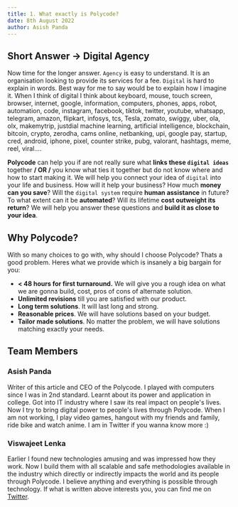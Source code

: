 ```yaml
---
title: 1. What exactly is Polycode?
date: 8th August 2022
author: Asish Panda
---
```


## Short Answer -> Digital Agency
Now time for the longer answer.
`Agency` is easy to understand. It is an organisation looking to provide its services for a fee.
`Digital` is hard to explain in words. Best way for me to say would be to explain how I imagine it.
When I think of digital I think about keyboard, mouse, touch screen, browser, internet, google, information, computers, phones, apps, robot, automation, code, instagram, facebook, tiktok, twitter, youtube, whatsapp, telegram, amazon, flipkart, infosys, tcs, Tesla, zomato, swiggy, uber, ola, olx, makemytrip, justdial machine learning, artificial intelligence, blockchain, bitcoin, crypto, zerodha, cams online, netbanking, upi, google pay, startup, cred, android, iphone, pixel,
counter strike, pubg, valorant, hashtags, meme, reel, viral.... 

**Polycode** can help you if are not really sure what **links these `digital ideas`** together **/ OR /** you know what ties it together but do not know where and how to start making it. 
We will help you connect your idea of `digital` into your life and business. How will it help your business? How much **money can you save**?
Will the `digital system` require **human assistance** in future? To what extent can it be **automated**? Will its lifetime **cost outweight its return**?
We will help you answer these questions and **build it as close to your idea**.

## Why Polycode?
With so many choices to go with, why should I choose Polycode? Thats a good problem. Heres what we provide which is insanely a big bargain for you:
* **< 48 hours for first turnaround.** We will give you a rough idea on what we are gonna build, cost, pros of cons of alternate solution.
* **Unlimited revisions** till you are satisfied with our product.
* **Long term solutions**. It will last long and strong.
* **Reasonable prices**. We will have solutions based on your budget.
* **Tailor made solutions**. No matter the problem, we will have solutions matching exactly your needs.

## Team Members
### Asish Panda
Writer of this article and CEO of the Polycode. I played with computers since I was in 2nd standard. Learnt about its power and application in college. 
Got into IT industry where I saw its real impact on people's lives. Now I try to bring digital power to people's lives through Polycode.
When I am not working, I play video games, hangout with my friends and family, ride bike and watch anime. I am in Twitter if you wanna know more :)

### Viswajeet Lenka
Earlier I found new technologies amusing and was impressed how they work. 
Now I build them with all scalable and safe methodologies available in the industry which directly or indirectly impacts the world and its people through Polycode. 
I believe anything and everything is possible through technology.
If what is written above interests you, you can find me on [Twitter](https://twitter.com/ViswajeetLenka).
